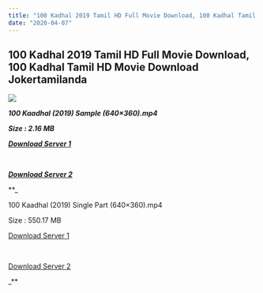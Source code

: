 ```yaml
---
title: "100 Kadhal 2019 Tamil HD Full Movie Download, 100 Kadhal Tamil HD Movie Download Jokertamilanda"
date: "2020-04-07"
---
```


## 100 Kadhal 2019 Tamil HD Full Movie Download, 100 Kadhal Tamil HD Movie Download Jokertamilanda

  

![](https://images.moviebuff.com/5c3272df-697d-4523-b473-7845d5090412?w=1000)

_**100 Kaadhal (2019) Sample (640×360).mp4**_

_**Size : 2.16 MB**_

_**[Download Server 1](http://c2.wetransfer.vip/files/Tamil{a3b04ca4513862e5e6faa05865f310bf9da13080b46bbc045b167bb82cb0d9ff}20Movies/Tamil{a3b04ca4513862e5e6faa05865f310bf9da13080b46bbc045b167bb82cb0d9ff}202019{a3b04ca4513862e5e6faa05865f310bf9da13080b46bbc045b167bb82cb0d9ff}20Movies/100{a3b04ca4513862e5e6faa05865f310bf9da13080b46bbc045b167bb82cb0d9ff}20Kadhal{a3b04ca4513862e5e6faa05865f310bf9da13080b46bbc045b167bb82cb0d9ff}20(2019)/100{a3b04ca4513862e5e6faa05865f310bf9da13080b46bbc045b167bb82cb0d9ff}20Kadhal{a3b04ca4513862e5e6faa05865f310bf9da13080b46bbc045b167bb82cb0d9ff}20(2019){a3b04ca4513862e5e6faa05865f310bf9da13080b46bbc045b167bb82cb0d9ff}20Proper{a3b04ca4513862e5e6faa05865f310bf9da13080b46bbc045b167bb82cb0d9ff}20HDRip/100{a3b04ca4513862e5e6faa05865f310bf9da13080b46bbc045b167bb82cb0d9ff}20Kaadhal{a3b04ca4513862e5e6faa05865f310bf9da13080b46bbc045b167bb82cb0d9ff}20(2019){a3b04ca4513862e5e6faa05865f310bf9da13080b46bbc045b167bb82cb0d9ff}20Sample{a3b04ca4513862e5e6faa05865f310bf9da13080b46bbc045b167bb82cb0d9ff}20(640x360).mp4)**_

_**[  
](http://c2.wetransfer.vip/files/Tamil{a3b04ca4513862e5e6faa05865f310bf9da13080b46bbc045b167bb82cb0d9ff}20Movies/Tamil{a3b04ca4513862e5e6faa05865f310bf9da13080b46bbc045b167bb82cb0d9ff}202019{a3b04ca4513862e5e6faa05865f310bf9da13080b46bbc045b167bb82cb0d9ff}20Movies/100{a3b04ca4513862e5e6faa05865f310bf9da13080b46bbc045b167bb82cb0d9ff}20Kadhal{a3b04ca4513862e5e6faa05865f310bf9da13080b46bbc045b167bb82cb0d9ff}20(2019)/100{a3b04ca4513862e5e6faa05865f310bf9da13080b46bbc045b167bb82cb0d9ff}20Kadhal{a3b04ca4513862e5e6faa05865f310bf9da13080b46bbc045b167bb82cb0d9ff}20(2019){a3b04ca4513862e5e6faa05865f310bf9da13080b46bbc045b167bb82cb0d9ff}20Proper{a3b04ca4513862e5e6faa05865f310bf9da13080b46bbc045b167bb82cb0d9ff}20HDRip/100{a3b04ca4513862e5e6faa05865f310bf9da13080b46bbc045b167bb82cb0d9ff}20Kaadhal{a3b04ca4513862e5e6faa05865f310bf9da13080b46bbc045b167bb82cb0d9ff}20(2019){a3b04ca4513862e5e6faa05865f310bf9da13080b46bbc045b167bb82cb0d9ff}20Sample{a3b04ca4513862e5e6faa05865f310bf9da13080b46bbc045b167bb82cb0d9ff}20(640x360).mp4)**_

_**[Download Server 2](http://c2.wetransfer.vip/files/Tamil{a3b04ca4513862e5e6faa05865f310bf9da13080b46bbc045b167bb82cb0d9ff}20Movies/Tamil{a3b04ca4513862e5e6faa05865f310bf9da13080b46bbc045b167bb82cb0d9ff}202019{a3b04ca4513862e5e6faa05865f310bf9da13080b46bbc045b167bb82cb0d9ff}20Movies/100{a3b04ca4513862e5e6faa05865f310bf9da13080b46bbc045b167bb82cb0d9ff}20Kadhal{a3b04ca4513862e5e6faa05865f310bf9da13080b46bbc045b167bb82cb0d9ff}20(2019)/100{a3b04ca4513862e5e6faa05865f310bf9da13080b46bbc045b167bb82cb0d9ff}20Kadhal{a3b04ca4513862e5e6faa05865f310bf9da13080b46bbc045b167bb82cb0d9ff}20(2019){a3b04ca4513862e5e6faa05865f310bf9da13080b46bbc045b167bb82cb0d9ff}20Proper{a3b04ca4513862e5e6faa05865f310bf9da13080b46bbc045b167bb82cb0d9ff}20HDRip/100{a3b04ca4513862e5e6faa05865f310bf9da13080b46bbc045b167bb82cb0d9ff}20Kaadhal{a3b04ca4513862e5e6faa05865f310bf9da13080b46bbc045b167bb82cb0d9ff}20(2019){a3b04ca4513862e5e6faa05865f310bf9da13080b46bbc045b167bb82cb0d9ff}20Sample{a3b04ca4513862e5e6faa05865f310bf9da13080b46bbc045b167bb82cb0d9ff}20(640x360).mp4)**_

**_

100 Kaadhal (2019) Single Part (640×360).mp4

Size : 550.17 MB

[Download Server 1](http://c2.wetransfer.vip/files/Tamil{a3b04ca4513862e5e6faa05865f310bf9da13080b46bbc045b167bb82cb0d9ff}20Movies/Tamil{a3b04ca4513862e5e6faa05865f310bf9da13080b46bbc045b167bb82cb0d9ff}202019{a3b04ca4513862e5e6faa05865f310bf9da13080b46bbc045b167bb82cb0d9ff}20Movies/100{a3b04ca4513862e5e6faa05865f310bf9da13080b46bbc045b167bb82cb0d9ff}20Kadhal{a3b04ca4513862e5e6faa05865f310bf9da13080b46bbc045b167bb82cb0d9ff}20(2019)/100{a3b04ca4513862e5e6faa05865f310bf9da13080b46bbc045b167bb82cb0d9ff}20Kadhal{a3b04ca4513862e5e6faa05865f310bf9da13080b46bbc045b167bb82cb0d9ff}20(2019){a3b04ca4513862e5e6faa05865f310bf9da13080b46bbc045b167bb82cb0d9ff}20Proper{a3b04ca4513862e5e6faa05865f310bf9da13080b46bbc045b167bb82cb0d9ff}20HDRip/100{a3b04ca4513862e5e6faa05865f310bf9da13080b46bbc045b167bb82cb0d9ff}20Kaadhal{a3b04ca4513862e5e6faa05865f310bf9da13080b46bbc045b167bb82cb0d9ff}20(2019){a3b04ca4513862e5e6faa05865f310bf9da13080b46bbc045b167bb82cb0d9ff}20Single{a3b04ca4513862e5e6faa05865f310bf9da13080b46bbc045b167bb82cb0d9ff}20Part{a3b04ca4513862e5e6faa05865f310bf9da13080b46bbc045b167bb82cb0d9ff}20(640x360).mp4)

[  
](http://c2.wetransfer.vip/files/Tamil{a3b04ca4513862e5e6faa05865f310bf9da13080b46bbc045b167bb82cb0d9ff}20Movies/Tamil{a3b04ca4513862e5e6faa05865f310bf9da13080b46bbc045b167bb82cb0d9ff}202019{a3b04ca4513862e5e6faa05865f310bf9da13080b46bbc045b167bb82cb0d9ff}20Movies/100{a3b04ca4513862e5e6faa05865f310bf9da13080b46bbc045b167bb82cb0d9ff}20Kadhal{a3b04ca4513862e5e6faa05865f310bf9da13080b46bbc045b167bb82cb0d9ff}20(2019)/100{a3b04ca4513862e5e6faa05865f310bf9da13080b46bbc045b167bb82cb0d9ff}20Kadhal{a3b04ca4513862e5e6faa05865f310bf9da13080b46bbc045b167bb82cb0d9ff}20(2019){a3b04ca4513862e5e6faa05865f310bf9da13080b46bbc045b167bb82cb0d9ff}20Proper{a3b04ca4513862e5e6faa05865f310bf9da13080b46bbc045b167bb82cb0d9ff}20HDRip/100{a3b04ca4513862e5e6faa05865f310bf9da13080b46bbc045b167bb82cb0d9ff}20Kaadhal{a3b04ca4513862e5e6faa05865f310bf9da13080b46bbc045b167bb82cb0d9ff}20(2019){a3b04ca4513862e5e6faa05865f310bf9da13080b46bbc045b167bb82cb0d9ff}20Single{a3b04ca4513862e5e6faa05865f310bf9da13080b46bbc045b167bb82cb0d9ff}20Part{a3b04ca4513862e5e6faa05865f310bf9da13080b46bbc045b167bb82cb0d9ff}20(640x360).mp4)

[Download Server 2](http://c2.wetransfer.vip/files/Tamil{a3b04ca4513862e5e6faa05865f310bf9da13080b46bbc045b167bb82cb0d9ff}20Movies/Tamil{a3b04ca4513862e5e6faa05865f310bf9da13080b46bbc045b167bb82cb0d9ff}202019{a3b04ca4513862e5e6faa05865f310bf9da13080b46bbc045b167bb82cb0d9ff}20Movies/100{a3b04ca4513862e5e6faa05865f310bf9da13080b46bbc045b167bb82cb0d9ff}20Kadhal{a3b04ca4513862e5e6faa05865f310bf9da13080b46bbc045b167bb82cb0d9ff}20(2019)/100{a3b04ca4513862e5e6faa05865f310bf9da13080b46bbc045b167bb82cb0d9ff}20Kadhal{a3b04ca4513862e5e6faa05865f310bf9da13080b46bbc045b167bb82cb0d9ff}20(2019){a3b04ca4513862e5e6faa05865f310bf9da13080b46bbc045b167bb82cb0d9ff}20Proper{a3b04ca4513862e5e6faa05865f310bf9da13080b46bbc045b167bb82cb0d9ff}20HDRip/100{a3b04ca4513862e5e6faa05865f310bf9da13080b46bbc045b167bb82cb0d9ff}20Kaadhal{a3b04ca4513862e5e6faa05865f310bf9da13080b46bbc045b167bb82cb0d9ff}20(2019){a3b04ca4513862e5e6faa05865f310bf9da13080b46bbc045b167bb82cb0d9ff}20Single{a3b04ca4513862e5e6faa05865f310bf9da13080b46bbc045b167bb82cb0d9ff}20Part{a3b04ca4513862e5e6faa05865f310bf9da13080b46bbc045b167bb82cb0d9ff}20(640x360).mp4)

_**
